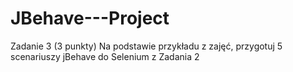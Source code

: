 # JBehave---Project
 Zadanie 3 (3 punkty) Na podstawie przykładu z zajęć, przygotuj 5 scenariuszy jBehave do Selenium z Zadania 2 
